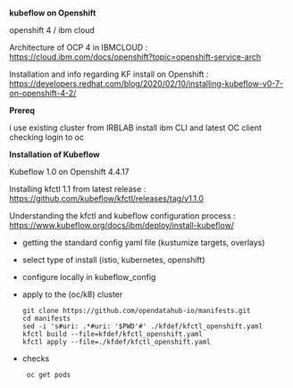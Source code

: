  __kubeflow on Openshift__


 openshift 4 / ibm cloud


 Architecture of OCP 4 in IBMCLOUD : https://cloud.ibm.com/docs/openshift?topic=openshift-service-arch

 Installation and info regarding KF install on Openshift : https://developers.redhat.com/blog/2020/02/10/installing-kubeflow-v0-7-on-openshift-4-2/


__Prereq__

 i use existing cluster from IRBLAB
 install ibm CLI and latest OC client
 checking login to oc

__Installation of Kubeflow__

 Kubeflow 1.0 on Openshift 4.4.17

 Installing kfctl 1.1 from latest release : https://github.com/kubeflow/kfctl/releases/tag/v1.1.0

 Understanding the kfctl and kubeflow configuration process : https://www.kubeflow.org/docs/ibm/deploy/install-kubeflow/
 
 
  - getting the standard config yaml file (kustumize targets, overlays)
  - select type of install (istio, kubernetes, openshift)
  - configure locally in kubeflow_config
  - apply to the (oc/k8) cluster


		git clone https://github.com/opendatahub-io/manifests.git
		cd manifests
 		sed -i 's#uri: .*#uri: '$PWD'#' ./kfdef/kfctl_openshift.yaml
		kfctl build --file=kfdef/kfctl_openshift.yaml
		kfctl apply --file=./kfdef/kfctl_openshift.yaml

 - checks 
 
 		oc get pods
 		
